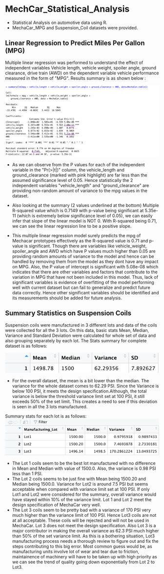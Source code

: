 # MechCar_Statistical_Analysis
- Statistical Analysis on automotive data using R.
- MechaCar_MPG and Suspension_Coil datasets were provided.

## Linear Regression to Predict Miles Per Gallon (MPG)
Multiple linear regression was performed to understand the effect of independent variables Vehicle length, vehicle weight, spoiler angle, ground clearance, drive train (AWD) on the dependent variable vehicle performance measured in the form of "MPG". Results summary is as shown below :

<img src = "Resources/SummaryStats_LM.png"></img>
- As we can observe from the P values for each of the independent variable in the "Pr(>|t|)" column, the vehicle_length and ground_clearance (marked with pink highlight) are far less than the assumed significance level of 0.05. Hence statistically the 2 independent variables "vehicle_length" and "ground_clearance" are providing non-random amount of variance to the mpg values in the dataset.

- Also looking at the summary (2 values underlined at the bottom) Multiple R-squared value which is 0.7149 with p-value being significant at 5.35e-11 (which is extremely below significance level of 0.05), we can easily infer that slope of the linear model is NOT 0. With R-squared being 0.71, we can see the linear regression line to be a positive slope.
- This multiple linear regression model surely predicts the mpg of Mechacar prototypes effectively as the R-squared value is 0.71 and p-value is significant. Though there are variables like vehicle_weight, spoiler_angle and AWD which have P values much higher than 0.05 are providing random amounts of variance to the model and hence can be handled by removing them from the model as they dont have any impact on MPG. Also, the P value of intercept is significant with 5.08e-08 which indicates that there are other variables and factors that contribute to the variation in MPG that have not been included in this model. Thus, lack of significant variables is evidence of overfitting of the model performing well with current dataset but can fail to generalize and predict future data correctly. Hence other significant variables should be identified and its measurements should be added for future analysis.

## Summary Statistics on Suspension Coils
Suspension coils were manufactured in 3 different lots and data of the coils were collected for all the 3 lots. On this data, basic stats Mean, Median, Variance and Standard Deviation were calculated for whole set of data and also grouping separately by each lot. The Stats summary for complete dataset is as follows:

<img src = "Resources/TotalSummary_SCoil.png"></img>

- For the overall dataset, the mean is a bit lower than the median. The variance for the whole dataset comes to 62.29 PSI. Since the Variance is below 100 PSI, it meets the design specification.Although, the total variance is below the threshold variance limit set at 100 PSI, it still exceeds 50% of the set limit. This creates a need to see if this deviation is seen in all the 3 lots manufactured.

Summary stats for each lot is as follows:
<img src = "Resources/LotSummary_SCoil.png"></img>

-	The Lot 1 coils seem to be the best lot manufactured with no difference in Mean and Median with value of 1500.0. Also, the variance is 0.98 PSI less than 1 PSI.
- The Lot 2 coils seems to be just fine with Mean being 1500.20 and Median being 1500.0. Variance for Lot2 is around 7.5 PSI but seems acceptable when compared with variance limit set at 100 PSI. If only Lot1 and Lot2 were considered for the summary, overall variance would have stayed within 10% of the variance limit. Lot 1 and Lot 2 meet the design specification of MechaCar very well.
- The Lot 3 coils seem to be pretty bad with a variance of 170 PSI very much higher than the variance limit of 100 PSI. Hence Lot3 coils are not at all acceptable. These coils will be rejected and will not be used in MechaCar. Lot 3 does not meet the design specification. Also Lot 3 is a major contributor in making the overall variance as 62.3 PSI much higher than 50% of the set variance limit. As this is a bothering situation, Lot3 manufacturing process needs a thorough review to figure out and fix the steps contributing to this big error. Most common guess would be, as manufacturing units involve lot of wear and tear due to friction, maintainence of machinery will have to be taken up with high priority as we can see the trend of quality going down exponentially from Lot 2 to Lot3.








